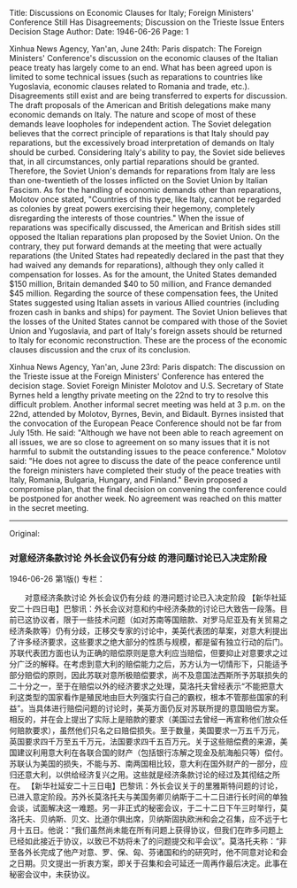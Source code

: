 Title: Discussions on Economic Clauses for Italy; Foreign Ministers' Conference Still Has Disagreements; Discussion on the Trieste Issue Enters Decision Stage
Author:
Date: 1946-06-26
Page: 1

Xinhua News Agency, Yan'an, June 24th: Paris dispatch: The Foreign Ministers' Conference's discussion on the economic clauses of the Italian peace treaty has largely come to an end. What has been agreed upon is limited to some technical issues (such as reparations to countries like Yugoslavia, economic clauses related to Romania and trade, etc.). Disagreements still exist and are being transferred to experts for discussion. The draft proposals of the American and British delegations make many economic demands on Italy. The nature and scope of most of these demands leave loopholes for independent action. The Soviet delegation believes that the correct principle of reparations is that Italy should pay reparations, but the excessively broad interpretation of demands on Italy should be curbed. Considering Italy's ability to pay, the Soviet side believes that, in all circumstances, only partial reparations should be granted. Therefore, the Soviet Union's demands for reparations from Italy are less than one-twentieth of the losses inflicted on the Soviet Union by Italian Fascism. As for the handling of economic demands other than reparations, Molotov once stated, "Countries of this type, like Italy, cannot be regarded as colonies by great powers exercising their hegemony, completely disregarding the interests of those countries." When the issue of reparations was specifically discussed, the American and British sides still opposed the Italian reparations plan proposed by the Soviet Union. On the contrary, they put forward demands at the meeting that were actually reparations (the United States had repeatedly declared in the past that they had waived any demands for reparations), although they only called it compensation for losses. As for the amount, the United States demanded $150 million, Britain demanded $40 to 50 million, and France demanded $45 million. Regarding the source of these compensation fees, the United States suggested using Italian assets in various Allied countries (including frozen cash in banks and ships) for payment. The Soviet Union believes that the losses of the United States cannot be compared with those of the Soviet Union and Yugoslavia, and part of Italy's foreign assets should be returned to Italy for economic reconstruction. These are the process of the economic clauses discussion and the crux of its conclusion.

Xinhua News Agency, Yan'an, June 23rd: Paris dispatch: The discussion on the Trieste issue at the Foreign Ministers' Conference has entered the decision stage. Soviet Foreign Minister Molotov and U.S. Secretary of State Byrnes held a lengthy private meeting on the 22nd to try to resolve this difficult problem. Another informal secret meeting was held at 3 p.m. on the 22nd, attended by Molotov, Byrnes, Bevin, and Bidault. Byrnes insisted that the convocation of the European Peace Conference should not be far from July 15th. He said: "Although we have not been able to reach agreement on all issues, we are so close to agreement on so many issues that it is not harmful to submit the outstanding issues to the peace conference." Molotov said: "He does not agree to discuss the date of the peace conference until the foreign ministers have completed their study of the peace treaties with Italy, Romania, Bulgaria, Hungary, and Finland." Bevin proposed a compromise plan, that the final decision on convening the conference could be postponed for another week. No agreement was reached on this matter in the secret meeting.



<hr /> 

Original: 


### 对意经济条款讨论  外长会议仍有分歧  的港问题讨论已入决定阶段

1946-06-26
第1版()
专栏：

　　对意经济条款讨论
    外长会议仍有分歧
    的港问题讨论已入决定阶段
    【新华社延安二十四日电】巴黎讯：外长会议对意和约中经济条款的讨论已大致告一段落。目前已这协议者，限于一些技术问题（如对苏南等国赔款、对罗马尼亚及有关贸易之经济条款等）仍有分歧，正移交专家的讨论中，美英代表团的草案，对意大利提出了许多经济要求，这些要求之绝大部分的性质与规模，都是留有独立行动的后门。苏联代表团方面也认为正确的赔偿原则是意大利应当赔偿，但要抑止对意要求之过分广泛的解释。在考虑到意大利的赔偿能力之后，苏方认为一切情形下，只能适予部分赔偿的原则，因此苏联对意所极赔偿要求，尚不及意国法西斯所予苏联损失的二十分之一，至于在赔偿以外的经济要求之处理，莫洛托夫曾经表示“不能把意大利这类型的国家看作是殖民地由巨大列强实行自己的霸权，根本不管那些国家的利益”。当具体进行赔偿问题的讨论时，美英方面仍反对苏联所提的意国赔偿方案。相反的，并在会上提出了实际上是赔款的要求（美国过去曾经一再宣称他们放众任何赔款要求），虽然他们只名之曰赔偿损失。至于数量，美国要求一万五千万元，英国要求四千万至五千万元，法国要求四千五百万元。关于这些赔偿费的来源，美国建议利用意大利在各联合国的财产（包括银行冻解之现金及航海船只等）偿付。苏联认为美国的损失，不能与苏、南两国相比较，意大利在国外财产的一部分，应归还意大利，以供给经济复兴之用。这些就是经济条款讨论的经过及其彻结之所在。
    【新华社延安二十三日电】巴黎讯：外长会议关于的里雅斯特问题的讨论，已进入意定阶段。苏外长莫洛托夫与美国务卿贝纳斯于二十二日进行长时间的单独会谈，试面解决这一难题。另一非正式的秘密会议，于二十二日下午三时举行，莫洛托夫、贝纳斯、贝文、比道尔俱出席，贝纳斯固执欧洲和会之召集，应不远于七月十五日。他说：“我们虽然尚未能在所有问题上获得协议，但我们在昨多问题上已经如此接近于协议，以致已不妨将未了的问题提交和平会议”。莫洛托夫称：“非至各外长完成了他产对意、罗、保、匈、芬诸国和约的研究时，他不同意对论和会之日期。贝文提出一折衷方案，即关于召集和会可延还一周再作最后决定。此事在秘密会议中，未获协议。
